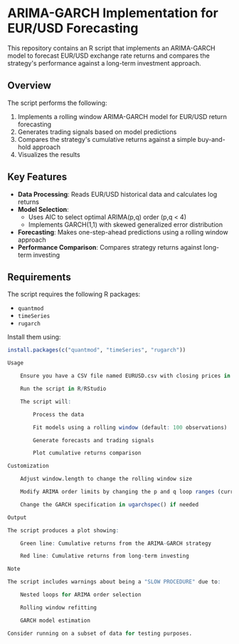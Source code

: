 # ARIMA-GARCH Implementation for EUR/USD Forecasting

This repository contains an R script that implements an ARIMA-GARCH model to forecast EUR/USD exchange rate returns and compares the strategy's performance against a long-term investment approach.

## Overview

The script performs the following:
1. Implements a rolling window ARIMA-GARCH model for EUR/USD return forecasting
2. Generates trading signals based on model predictions
3. Compares the strategy's cumulative returns against a simple buy-and-hold approach
4. Visualizes the results

## Key Features

- **Data Processing**: Reads EUR/USD historical data and calculates log returns
- **Model Selection**: 
  - Uses AIC to select optimal ARIMA(p,q) order (p,q < 4)
  - Implements GARCH(1,1) with skewed generalized error distribution
- **Forecasting**: Makes one-step-ahead predictions using a rolling window approach
- **Performance Comparison**: Compares strategy returns against long-term investing

## Requirements

The script requires the following R packages:
- `quantmod`
- `timeSeries`
- `rugarch`

Install them using:
```R
install.packages(c("quantmod", "timeSeries", "rugarch"))

Usage

    Ensure you have a CSV file named EURUSD.csv with closing prices in a column named "C"

    Run the script in R/RStudio

    The script will:

        Process the data

        Fit models using a rolling window (default: 100 observations)

        Generate forecasts and trading signals

        Plot cumulative returns comparison

Customization

    Adjust window.length to change the rolling window size

    Modify ARIMA order limits by changing the p and q loop ranges (currently 1-4)

    Change the GARCH specification in ugarchspec() if needed

Output

The script produces a plot showing:

    Green line: Cumulative returns from the ARIMA-GARCH strategy

    Red line: Cumulative returns from long-term investing

Note

The script includes warnings about being a "SLOW PROCEDURE" due to:

    Nested loops for ARIMA order selection

    Rolling window refitting

    GARCH model estimation

Consider running on a subset of data for testing purposes.
